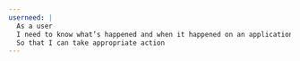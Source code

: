```yaml
---
userneed: |
  As a user
  I need to know what’s happened and when it happened on an application
  So that I can take appropriate action
---
```


